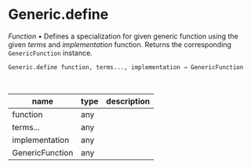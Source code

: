 # Generic.define

_Function_ &bull; Defines a specialization for given generic function using the given _terms_ and _implementation_ function. Returns the corresponding `GenericFunction` instance.

<pre><code>Generic.define function, terms..., implementation &rarr; GenericFunction</code></pre>
<br>

| name | type | description |
|------|------|-------------|
|function|any||
|terms...|any||
|implementation|any||
|GenericFunction|any||



